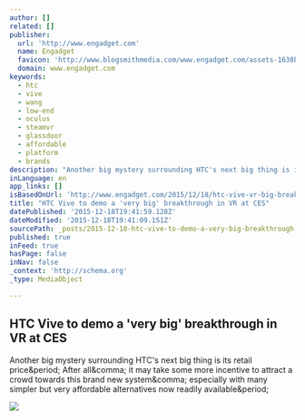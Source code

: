 ```yaml
---
author: []
related: []
publisher:
  url: 'http://www.engadget.com'
  name: Engadget
  favicon: 'http://www.blogsmithmedia.com/www.engadget.com/assets-1638b0a8bbe7effa8f85c3ecabb63620/images/favicon-160x160.png'
  domain: www.engadget.com
keywords:
  - htc
  - vive
  - wang
  - low-end
  - oculus
  - steamvr
  - glassdoor
  - affordable
  - platform
  - brands
description: "Another big mystery surrounding HTC's next big thing is its retail price. After all, it may take some more incentive to attract a crowd towards this brand new system, especially with many simpler but very affordable alternatives now readily available."
inLanguage: en
app_links: []
isBasedOnUrl: 'http://www.engadget.com/2015/12/18/htc-vive-vr-big-breakthrough-ces/'
title: "HTC Vive to demo a 'very big' breakthrough in VR at CES"
datePublished: '2015-12-18T19:41:59.128Z'
dateModified: '2015-12-18T19:41:09.151Z'
sourcePath: _posts/2015-12-18-htc-vive-to-demo-a-very-big-breakthrough-in-vr-at-ces.md
published: true
inFeed: true
hasPage: false
inNav: false
_context: 'http://schema.org'
_type: MediaObject

---
```

<article style=""><h1>HTC Vive to demo a 'very big' breakthrough in VR at CES</h1><p>Another big mystery surrounding HTC's next big thing is its retail price&amp;period; After all&amp;comma; it may take some more incentive to attract a crowd towards this brand new system&amp;comma; especially with many simpler but very affordable alternatives now readily available&amp;period;</p><img src="http://o.aolcdn.com/hss/storage/midas/dbf9ce9eab43ed37060608d6befb2310/203156118/HTC-vive-me-1.jpg" /></article>